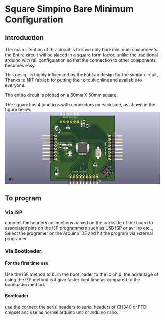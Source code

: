 # Square Simpino Bare Minimum Configuration

## Introduction
The main intention of this circuit is to have only bare minimum components. 
the Entire circuit will be placed in a square form factor, unlike the traditional arduino with rail configuration so that the connection to other components becomes easy. 
 
This design is highly influenced by the FabLab design for the similar circuit, Thanks to MIT fab lab for putting their circuit online and available to everyone. 

The entire circuit is plotted on a 50mm X 50mm square.

The square has 4 junctions with connectors on each side, as shown in the figure below. 
![Simpino](Simpino_bareminimum\img\frnt_view.png)

## To program
### Via ISP
connect the headers connections named on the backside of the board to associated pins on the ISP programmers such as USB ISP or avr isp etc.., Select the programer on the Arduino IDE and hit the program via external programer. 

### Via Bootloader. 
#### For the first time use

Use the ISP method to burn the boot loader to the IC chip. the advantage of using the ISP method is it give faster boot time as compared to the bootloader method. 

#### Bootloader
use the connect the serial headers to serial headers of CH340 or FTDI chipset and use as normal arduino uno or arduino nano. 
